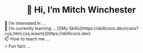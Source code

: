 <div align="center">
  <h1>👋 Hi, I’m Mitch Winchester</h1>
</div>
<div>
  👀 I’m interested in ...
</div>
<div>
  🌱 I’m currently learning ...
  [![My Skills](https://skillicons.dev/icons?i=js,html,css,wasm)](https://skillicons.dev)
</div>
<div>
  📫 How to reach me ...
</div>
<div>
  ⚡ Fun fact: ...
</div>


<!---
- 💞️ I’m looking to collaborate on ...
- 😄 Pronouns: ...
Mitch-Winchester/Mitch-Winchester is a ✨ special ✨ repository because its `README.md` (this file) appears on your GitHub profile.
You can click the Preview link to take a look at your changes.
--->
